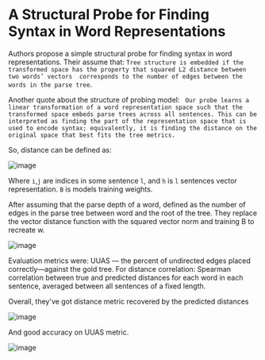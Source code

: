 # A Structural Probe for Finding Syntax in Word Representations	

Authors propose a simple structural probe for finding syntax in word representations. Their assume that: `Tree structure is embedded if the transformed space has the property that squared L2 distance between two words’ vectors 
corresponds to the number of edges between the words in the parse tree`. 

Another quote about the structure of probing model: ` Our probe learns a linear transformation of a word representation space such that the transformed space embeds parse trees across all sentences. This can be 
interpreted as finding the part of the representation space that is used to encode syntax; equivalently, it is finding the distance on the original space that best fits the tree metrics.`

So, distance can be defined as:

![image](https://user-images.githubusercontent.com/48170101/133977743-2b1808ca-51a1-4b19-972c-a21d860b0a0c.png)

Where `i`,`j` are indices in some sentence `l`, and `h` is `l` sentences vector representation. `B` is models training weights.

After assuming that the parse depth of a word, defined as the number of edges in the parse tree between word and the root of the tree.
They replace the vector distance function with the squared vector norm and training B to recreate w.

![image](https://user-images.githubusercontent.com/48170101/133977836-f2717383-dda1-40f7-bf64-9e7c3a0c50a0.png)


Evaluation metrics were: UUAS — the percent of undirected edges placed correctly—against the gold tree. For distance correlation: Spearman correlation between true and predicted
distances for each word in each sentence, averaged between all sentences of a fixed length.

Overall, they've got distance metric recovered by the predicted distances

![image](https://user-images.githubusercontent.com/48170101/133977881-f0cc7492-f98e-4ffa-8b1d-8bb53730a4d7.png)

And good accuracy on UUAS metric.

![image](https://user-images.githubusercontent.com/48170101/133977924-e0187cfc-c858-430e-a969-01cc60393e66.png)
